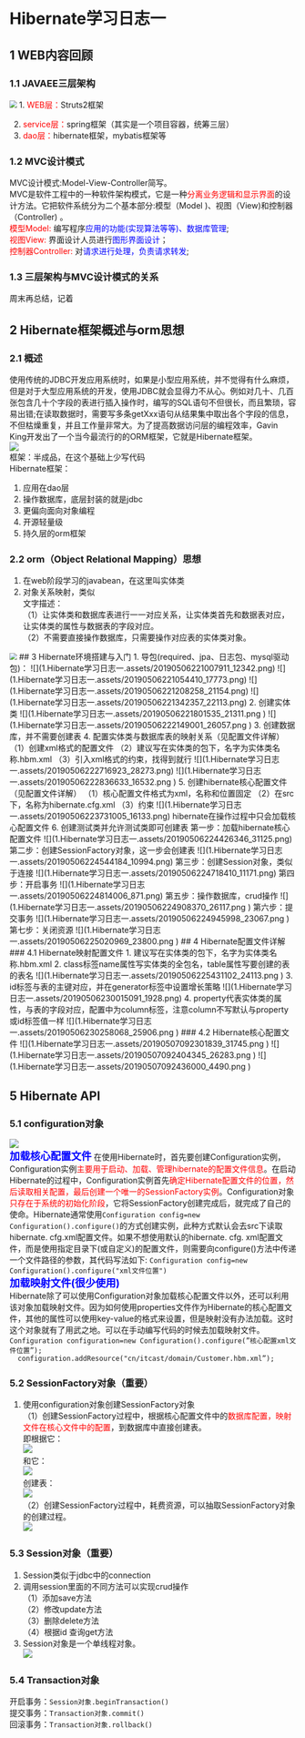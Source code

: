 # Hibernate学习日志一  
## 1 WEB内容回顾  
### 1.1 JAVAEE三层架构  

<img src="1.Hibernate学习日志一.assets/20190506211750061_18759.png" style="zoom:80%;" />  
1.<font color=red> WEB层：</font>Struts2框架  

2. <font color=red>service层：</font>spring框架（其实是一个项目容器，统筹三层）  
3. <font color=red>dao层：</font>hibernate框架，mybatis框架等  
### 1.2 MVC设计模式  
MVC设计模式:Model-View-Controller简写。  
MVC是软件工程中的一种软件架构模式，它是一种<font color=red>分离业务逻辑和显示界面</font>的设计方法。它把软件系统分为二个基本部分:模型（Model )、视图（View)和控制器（Controller) 。  
<font color=red>模型Model: </font>编写程序<font color=blue>应用的功能(实现算法等等)、数据库管理</font>;  
<font color=red>视图View: </font>界面设计人员进行<font color=blue>图形界面设计</font>；  
<font color=red>控制器Controller: </font>对<font color=blue>请求进行处理，负责请求转发</font>;  

### 1.3 三层架构与MVC设计模式的关系  
周末再总结，记着  
## 2 Hibernate框架概述与orm思想  
### 2.1 概述  
使用传统的JDBC开发应用系统时，如果是小型应用系统，并不觉得有什么麻烦，但是对于大型应用系统的开发，使用JDBC就会显得力不从心。例如对几十、几百张包含几十个字段的表进行插入操作时，编写的SQL语句不但很长，而且繁琐，容易出错;在读取数据时，需要写多条getXxx语句从结果集中取出各个字段的信息，不但枯燥重复，并且工作量非常大。为了提高数据访问层的编程效率，Gavin King开发出了一个当今最流行的的ORM框架，它就是Hibernate框架。   
![](1.Hibernate学习日志一.assets/20190506220712930_24397.png )  
框架：半成品，在这个基础上少写代码  
Hibernate框架：  

1. 应用在dao层  
2. 操作数据库，底层封装的就是jdbc  
3. 更偏向面向对象编程  
4. 开源轻量级  
5. 持久层的orm框架  
### 2.2 orm（Object Relational Mapping）思想    
1. 在web阶段学习的javabean，在这里叫实体类  
2. 对象关系映射，类似  
文字描述：  
（1）让实体类和数据库表进行一一对应关系，让实体类首先和数据表对应，让实体类的属性与数据表的字段对应。  
（2）不需要直接操作数据库，只需要操作对应表的实体类对象。  
<img src="1.Hibernate学习日志一.assets/20190506215156757_12457.png" style="zoom:80%;" />  
## 3 Hibernate环境搭建与入门  
1. 导包(required、jpa、日志包、mysql驱动包)：   
![](1.Hibernate学习日志一.assets/20190506221007911_12342.png)  
![](1.Hibernate学习日志一.assets/20190506221054410_17773.png)  
![](1.Hibernate学习日志一.assets/20190506221208258_21154.png)  
![](1.Hibernate学习日志一.assets/20190506221342357_22113.png)  
2. 创建实体类  
![](1.Hibernate学习日志一.assets/20190506221801535_21311.png )  
![](1.Hibernate学习日志一.assets/20190506222149001_26057.png )  
3. 创建数据库，并不需要创建表  
4. 配置实体类与数据库表的映射关系（见配置文件详解）  
（1）创建xml格式的配置文件  
（2）建议写在实体类的包下，名字为实体类名称.hbm.xml  
（3）引入xml格式的约束，找得到就行  
![](1.Hibernate学习日志一.assets/20190506222716923_28273.png)  
![](1.Hibernate学习日志一.assets/20190506222836633_16532.png )    
5. 创建hibernate核心配置文件（见配置文件详解）  
（1）核心配置文件格式为xml，名称和位置固定  
（2）在src下，名称为hibernate.cfg.xml  
（3）约束  
![](1.Hibernate学习日志一.assets/20190506223731005_16133.png)  
hibernate在操作过程中只会加载核心配置文件  
6. 创建测试类并允许测试类即可创建表  
第一步：加载hibernate核心配置文件  
![](1.Hibernate学习日志一.assets/20190506224426346_31125.png)  
第二步：创建SessionFactory对象，这一步会创建表  
![](1.Hibernate学习日志一.assets/20190506224544184_10994.png)  
第三步：创建Session对象，类似于连接  
![](1.Hibernate学习日志一.assets/20190506224718410_11171.png)  
第四步：开启事务  
![](1.Hibernate学习日志一.assets/20190506224814006_871.png)  
第五步：操作数据库，crud操作  
![](1.Hibernate学习日志一.assets/20190506224908370_26117.png )  
第六步：提交事务  
![](1.Hibernate学习日志一.assets/20190506224945998_23067.png )  
第七步：关闭资源  
![](1.Hibernate学习日志一.assets/20190506225020969_23800.png )
## 4 Hibernate配置文件详解  
### 4.1 Hibernate映射配置文件  
1. 建议写在实体类的包下，名字为实体类名称.hbm.xml  
2. class标签name属性写实体类的全包名，table属性写要创建的表的表名  
 ![](1.Hibernate学习日志一.assets/20190506225431102_24113.png )  
 3. id标签与表的主键对应，并在generator标签中设置增长策略  
![](1.Hibernate学习日志一.assets/20190506230015091_1928.png)  
4. property代表实体类的属性，与表的字段对应，配置中为column标签，注意column不写默认与property或id标签值一样  
![](1.Hibernate学习日志一.assets/20190506230258068_25906.png )  
### 4.2 Hibernate核心配置文件  
![](1.Hibernate学习日志一.assets/20190507092301839_31745.png )  
![](1.Hibernate学习日志一.assets/20190507092404345_26283.png )  
![](1.Hibernate学习日志一.assets/20190507092436000_4490.png )  

## 5 Hibernate API  
### 5.1 configuration对象  
![](1.Hibernate学习日志一.assets/20190507092834796_4042.png )  
<font size=4 color=blue>**加载核心配置文件**</font>
在使用Hibernate时，首先要创建Configuration实例，Configuration实例<font color=red>主要用于启动、加载、管理hibernate的配置文件信息</font>。在启动Hibernate的过程中，Configuration实例首先<font color=red>确定Hibernate配置文件的位置，然后读取相关配置，最后创建一个唯一的SessionFactory实例</font>。Configuration对象<font color=red>只存在于系统的初始化阶段</font>，它将SessionFactory创建完成后，就完成了自己的使命。Hibernate通常使用`Configuration config=new Configuration().configure()`的方式创建实例，此种方式默认会去src下读取hibernate. cfg.xml配置文件。如果不想使用默认的hibernate. cfg. xml配置文件，而是使用指定目录下(或自定义)的配置文件，则需要向configure()方法中传递一个文件路径的参数，其代码写法如下:
`Configuration config=new Configuration().configure("xml文件位置")`  
<font size=4 color=blue>**加载映射文件(很少使用)**</font>  
Hibernate除了可以使用Configuration对象加载核心配置文件以外，还可以利用该对象加载映射文件。因为如何使用properties文件作为Hibernate的核心配置文件，其他的属性可以使用key-value的格式来设置，但是映射没有办法加载。这时这个对象就有了用武之地。可以在手动编写代码的时候去加载映射文件。  
    `Configuration configuration=new Configuration().configure(”核心配置xml文件位置”);`  
    `  configuration.addResource("cn/itcast/domain/Customer.hbm.xml”);`  

### 5.2 SessionFactory对象（重要）  
1. 使用configuration对象创建SessionFactory对象  
（1）创建SessionFactory过程中，根据核心配置文件中的<font color=red>数据库配置，映射文件在核心文件中的配置</font>，到数据库中直接创建表。   
即根据它：  
![](1.Hibernate学习日志一.assets/20190507094843157_10910.png)  
和它：  
![](1.Hibernate学习日志一.assets/20190507094932075_8918.png)  
创建表：  
![](_v_images/20190507095018669_959.png)  
（2）创建SessionFactory过程中，耗费资源，可以抽取SessionFactory对象的创建过程。  
![](1.Hibernate学习日志一.assets/20190507095319617_22851.png )  
### 5.3 Session对象（重要）  
1. Session类似于jdbc中的connection  
2. 调用session里面的不同方法可以实现crud操作  
（1）添加save方法  
（2）修改update方法  
（3）删除delete方法  
（4）根据id 查询get方法  
3. Session对象是一个单线程对象。  
![](1.Hibernate学习日志一.assets/20190507095944169_12589.png)  
### 5.4 Transaction对象  
开启事务：`Session对象.beginTransaction()`  
提交事务：`Transaction对象.commit()`  
回滚事务：`Transaction对象.rollback()`  




